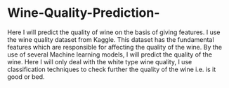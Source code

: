# Wine-Quality-Prediction-
Here I will predict the quality of wine on the basis of giving features. I use the wine quality dataset from Kaggle. This dataset has the fundamental features which are responsible for affecting the quality of the wine. By the use of several Machine learning models, I will predict the quality of the wine. Here I will only deal with the white type wine quality, I use classification techniques to check further the quality of the wine i.e. is it good or bed. 
